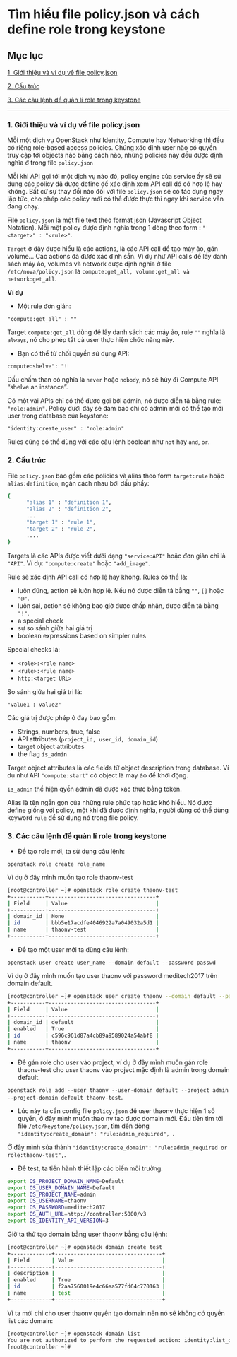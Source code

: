 # Tìm hiểu file policy.json và cách define role trong keystone

## Mục lục

[1. Giới thiệu và ví dụ về file policy.json](#intro)

[2. Cấu trúc](#syntax)

[3. Các câu lệnh để quản lí role trong keystone](#manage)

------------

### <a name="intro"> 1. Giới thiệu và ví dụ về file policy.json </a>

Mỗi một dịch vụ OpenStack như Identity, Compute hay Networking thì đều có riêng role-based access policies. Chúng xác định user nào có quyền truy cập tới objects nào bằng cách nào, những policies này đều được định nghĩa ở trong file `policy.json`

Mỗi khi API gọi tới một dịch vụ nào đó, policy engine của service ấy sẽ sử dụng các policy đã được define để xác định xem API call đó có hợp lệ hay không. Bất cứ sự thay đổi nào đối với file `policy.json` sẽ có tác dụng  ngay lập tức, cho phép các policy mới có thể được thực thi ngay khi service vẫn đang chạy.

File `policy.json` là một file text theo format json (Javascript Object Notation). Mỗi một policy được định nghĩa trong 1 dòng theo form : `"<target>" : "<rule>"`.

`Target` ở đây được hiểu là các actions, là các API call để tạo máy ảo, gán volume... Các actions đã được xác định sẵn. Ví dụ như API calls để lấy danh sách máy ảo, volumes và network được định nghĩa ở file `/etc/nova/policy.json` là `compute:get_all, volume:get_all và network:get_all`.

**Ví dụ**

- Một rule đơn giản:

`"compute:get_all" : ""`

Target `compute:get_all` dùng để lấy danh sách các máy ảo, rule `""` nghĩa là `always`, nó cho phép tất cả user thực hiện chức năng này.

- Bạn có thể từ chối quyền sử dụng API:

`compute:shelve": "!`

Dấu chấm than có nghĩa là `never` hoặc `nobody`, nó sẽ hủy đi Compute API “shelve an instance”.

Có một vài APIs chỉ có thể được gọi bởi admin, nó được diễn tả bằng rule: `"role:admin"`. Policy dưới đây sẽ đảm bảo chỉ có admin mới có thể tạo mới user trong database của keystone:

`"identity:create_user" : "role:admin"`

Rules cũng có thể dùng với các câu lệnh boolean như `not` hay `and`, `or`.

### <a name="syntax"> 2. Cấu trúc </a>

File `policy.json` bao gồm các policies và alias theo form `target:rule` hoặc `alias:definition`, ngăn cách nhau bởi dấu phẩy:

``` sh
{
      "alias 1" : "definition 1",
      "alias 2" : "definition 2",
      ...
      "target 1" : "rule 1",
      "target 2" : "rule 2",
      ....
}
```

Targets là các APIs được viết dưới dạng `"service:API"` hoặc đơn giản chỉ là `"API"`. Ví dụ: `"compute:create"` hoặc `"add_image"`.

Rule sẽ xác định API call có hợp lệ hay không. Rules có thể là:

- luôn đúng, action sẽ luôn hợp lệ. Nếu nó được diễn tả bằng `""`, `[]` hoặc `"@"`.
- luôn sai, action sẽ không bao giờ được chấp nhận, được diễn tả bằng `"!"`.
- a special check
- sự so sánh giữa hai giá trị
- boolean expressions based on simpler rules

Special checks là:

- `<role>:<role name>`
- `<rule>:<rule name>`
- `http:<target URL>`

So sánh giữa hai giá trị là:

`"value1 : value2"`

Các giá trị được phép ở đay bao gồm:

- Strings, numbers, true, false
- API attributes (`project_id, user_id, domain_id`)
- target object attributes
- the flag `is_admin`

Target object attributes là các fields từ object description trong database. Ví dụ như API `"compute:start"` có object là máy ảo để khởi động.

`is_admin` thể hiện qyền admin đã được xác thực bằng token.

Alias là tên ngắn gọn của những rule phức tạp hoặc khó hiểu. Nó được define giống với policy, một khi đã được định nghĩa, người dùng có thể dùng keyword `rule` để sử dụng nó trong file policy.

### <a name="manage"> 3. Các câu lệnh để quản lí role trong keystone </a>

- Để tạo role mới, ta sử dụng câu lệnh:

`openstack role create role_name`

Ví dụ ở đây mình muốn tạo role thaonv-test

``` sh
[root@controller ~]# openstack role create thaonv-test
+-----------+----------------------------------+
| Field     | Value                            |
+-----------+----------------------------------+
| domain_id | None                             |
| id        | bbb5e17acdfe4046922a7a049032a5d1 |
| name      | thaonv-test                      |
+-----------+----------------------------------+
```

- Để tạo một user mới ta dùng câu lệnh:

`openstack user create user_name --domain default --password passwd`

Ví dụ ở đây mình muốn tạo user thaonv với password meditech2017 trên domain default.

``` sh
[root@controller ~]# openstack user create thaonv --domain default --password meditech2017
+-----------+----------------------------------+
| Field     | Value                            |
+-----------+----------------------------------+
| domain_id | default                          |
| enabled   | True                             |
| id        | c596c961d87a4cb89a9589024a54abf8 |
| name      | thaonv                           |
+-----------+----------------------------------+
```

- Để gán role cho user vào project, ví dụ ở đây mình muốn gán role thaonv-test cho user thaonv vào project mặc định là admin trong domain default.

`openstack role add --user thaonv --user-domain default --project admin --project-domain default thaonv-test`.

- Lúc này ta cần config file `policy.json` để user thaonv thực hiện 1 số quyền, ở đây mình muốn thao nv tạo được domain mới. Đầu tiên tìm tới file `/etc/keystone/policy.json`, tìm đến dòng `"identity:create_domain": "rule:admin_required", `.

Ở đây mình sửa thành `"identity:create_domain": "rule:admin_required or role:thaonv-test",`.

- Để test, ta tiến hành thiết lập các biến môi trường:

``` sh
export OS_PROJECT_DOMAIN_NAME=Default
export OS_USER_DOMAIN_NAME=Default
export OS_PROJECT_NAME=admin
export OS_USERNAME=thaonv
export OS_PASSWORD=meditech2017
export OS_AUTH_URL=http://controller:5000/v3
export OS_IDENTITY_API_VERSION=3
```

Giờ ta thử tạo domain bằng user thaonv bằng câu lệnh:

``` sh
[root@controller ~]# openstack domain create test
+-------------+----------------------------------+
| Field       | Value                            |
+-------------+----------------------------------+
| description |                                  |
| enabled     | True                             |
| id          | f2aa7560019e4c66aa577fd64c770163 |
| name        | test                             |
+-------------+----------------------------------+
```

Vì ta mới chỉ cho user thaonv quyền tạo domain nên nó sẽ không có quyền list các domain:

``` sh
[root@controller ~]# openstack domain list
You are not authorized to perform the requested action: identity:list_domains (HTTP 403) (Request-ID: req-dfc92e4e-fcda-40b3-a5f4-5d7b23f0be39)
[root@controller ~]#
```

